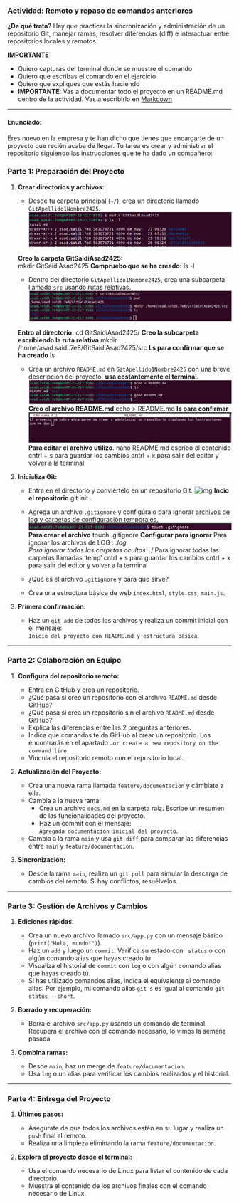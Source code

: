 ### **Actividad: Remoto y repaso de comandos anteriores**

**¿De qué trata?** 
Hay que practicar la sincronización y administración de un repositorio Git, manejar ramas, resolver diferencias (diff) e interactuar entre repositorios locales y remotos.

**IMPORTANTE**
- Quiero capturas del terminal donde se muestre el comando
- Quiero que escribas el comando en el ejercicio
- Quiero que expliques que estás haciendo
- **IMPORTANTE**: Vas a documentar todo el proyecto en un README.md dentro de la actividad. Vas a escribirlo en [Markdown](https://github.com/VelezBeatriz/ITB-M08-DAW1/blob/main/Markdown.md)
---

#### **Enunciado:**

Eres nuevo en la empresa y te han dicho que tienes que encargarte de un proyecto que recién acaba de llegar. 
Tu tarea es crear y administrar el repositorio siguiendo las instrucciones que te ha dado un compañero:

### **Parte 1: Preparación del Proyecto**
1. **Crear directorios y archivos:**  
   - Desde tu carpeta principal (`~/`), crea un directorio llamado `GitApellido1Nombre2425`.
![img](imagenes/creacionRepo.png)

   **Creo la carpeta GitSaidiAsad2425:**  
         mkdir GitSaidiAsad2425
   **Compruebo que se ha creado:**
         ls -l
     
   - Dentro del directorio `GitApellido1Nombre2425`, crea una subcarpeta llamada `src` usando rutas relativas.
![img](imagenes/crearSRC.png)

   **Entro al directorio:**
         cd GitSaidiAsad2425/
   **Creo la subcarpeta escribiendo la ruta relativa**
         mkdir /home/asad.saidi.7e8/GitSaidiAsad2425/src
   **Ls para confirmar que se ha creado**
         ls

   - Crea un archivo `README.md` en `GitApellido1Nombre2425` con una breve descripción del proyecto, **usa costantemente el terminal**.
![img](imagenes/crearReadme.png)
   **Creo el archivo README.md**
         echo > README.md
   **ls para confirmar**
     ![img](imagenes/editaReadme.png)
   **Para editar el archivo utilizo**.
         nano README.md
         escribo el contenido
         cntrl + s para guardar los cambios
         cntrl + x para salir del editor y volver a la terminal
     
3. **Inicializa Git:**  
   - Entra en el directorio y conviértelo en un repositorio Git.
   ![img](imagenes/iniciarRepo.png)
   **Incio el repositorio**
         git init .

   - Agrega un archivo `.gitignore` y configúralo para ignorar [archivos de log y carpetas de configuración temporales.](https://www.atlassian.com/es/git/tutorials/saving-changes/gitignore)
   ![img](imagenes/creacionGitignore.png)
   **Para crear el archivo**
         touch .gitignore
   **Configurar para ignorar**
         Para ignorar los archivos de LOG :    *.log  
         Para ignorar todas las carpetas ocultas:    .*/
         Para ignorar todas las carpetas llamadas ‘temp’
         cntrl + s para guardar los cambios
         cntrl + x para salir del editor y volver a la terminal

   
     
   - ¿Qué es el archivo `.gitignore` y para que sirve?
   - Crea una estructura básica de web `index.html`, `style.css`, `main.js`.

4. **Primera confirmación:**  
   - Haz un `git add` de todos los archivos y realiza un commit inicial con el mensaje:  
     `Inicio del proyecto con README.md y estructura básica`.

---

### **Parte 2: Colaboración en Equipo**
1. **Configura del repositorio remoto:**  
   - Entra en GitHub y crea un repositorio.
   - ¿Qué pasa si creo un repositorio con el archivo `README.md` desde GitHub?
   - ¿Qué pasa si crea un repositorio sin el archivo `README.md` desde GitHub?
   - Explica las diferencias entre las 2 preguntas anteriores.
   - Indica que comandos te da GitHub al crear un repositorio. Los encontrarás en el apartado `…or create a new repository on the command line
`
   - Vincula el repositorio remoto con el repositorio local.

2. **Actualización del Proyecto:**
   - Crea una nueva rama llamada `feature/documentacion` y cámbiate a ella.
   - Cambia a la nueva rama:
     - Crea un archivo `docs.md` en la carpeta raíz. Escribe un resumen de las funcionalidades del proyecto.
     - Haz un commit con el mensaje:  
       `Agregada documentación inicial del proyecto`.
   - Cambia a la rama `main` y usa `git diff` para comparar las diferencias entre `main` y `feature/documentacion`.

3. **Sincronización:**  
   - Desde la rama `main`, realiza un `git pull` para simular la descarga de cambios del remoto. Si hay conflictos, resuélvelos.

---

### **Parte 3: Gestión de Archivos y Cambios**
1. **Ediciones rápidas:**  
   - Crea un nuevo archivo llamado `src/app.py` con un mensaje básico (`print("Hola, mundo!")`).
   - Haz un `add` y luego un `commit`. Verifica su estado con ` status` o con algún comando alias que hayas creado tú.
   - Visualiza el historial de `commit` con `log` o con algún comando alias que hayas creado tú.
   - Si has utilizado comandos alias, indica el equivalente al comando alias. Por ejemplo, mi comando alias `git s` es igual al comando `git status --short`.

2. **Borrado y recuperación:**  
   - Borra el archivo `src/app.py` usando un comando de terminal. Recupera el archivo con el comando necesario, lo vimos la semana pasada.
     
3. **Combina ramas:**  
   - Desde `main`, haz un merge de `feature/documentacion`.  
   - Usa `log` o un alias para verificar los cambios realizados y el historial.

---

### **Parte 4: Entrega del Proyecto**
1. **Últimos pasos:**  
   - Asegúrate de que todos los archivos estén en su lugar y realiza un `push` final al remoto.  
   - Realiza una limpieza eliminando la rama `feature/documentacion`.

2. **Explora el proyecto desde el terminal:**  
   - Usa el comando necesario de Linux para listar el contenido de cada directorio.  
   - Muestra el contenido de los archivos finales con el comando necesario de Linux.
